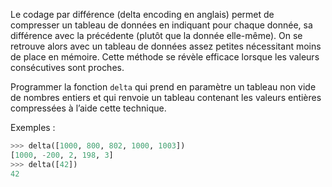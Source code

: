 Le codage par différence (delta encoding en anglais) permet de compresser un tableau de
données en indiquant pour chaque donnée, sa différence avec la précédente (plutôt que la
donnée elle-même). On se retrouve alors avec un tableau de données assez petites nécessitant
moins de place en mémoire. Cette méthode se révèle efficace lorsque les valeurs consécutives
sont proches. 

Programmer la fonction `delta` qui prend en paramètre un tableau non vide de nombres entiers
et qui renvoie un tableau contenant les valeurs entières compressées à l’aide cette technique.


Exemples :

```python
>>> delta([1000, 800, 802, 1000, 1003])
[1000, -200, 2, 198, 3]
>>> delta([42])
42
```
